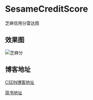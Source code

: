 # SesameCreditScore
芝麻信用分雷达图

## 效果图

![芝麻分](http://img.blog.csdn.net/20160929173138886)

## 博客地址

[CSDN博客地址](http://blog.csdn.net/kong_gu_you_lan/article/details/52904064)

[简书地址](http://www.jianshu.com/p/293a1369a66e)



